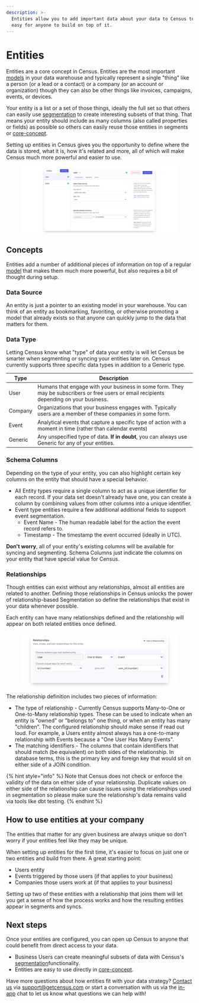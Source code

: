 ```yaml
---
description: >-
  Entities allow you to add important data about your data to Census to make it
  easy for anyone to build on top of it.
---
```


# Entities

Entities are a core concept in Census. Entities are the most important [models](models/ "mention") in your data warehouse and typically represent a single "thing" like a person (or a lead or a contact) or a company (or an account or organization) though they can also be other things like invoices, campaigns, events, or devices.&#x20;

Your entity is a list or a set of those things, ideally the full set so that others can easily use [segmentation](../segmentation/ "mention") to create interesting subsets of that thing. That means your entity should include as many columns (also called properties or fields) as possible so others can easily reuse those entities in segments or [core-concept](../core-concept/ "mention").

Setting up entities in Census gives you the opportunity to define where the data is stored, what it is, how it's related and more, all of which will make Census much more powerful and easier to use.

<figure><img src="../../.gitbook/assets/screely-1670199211607.png" alt=""><figcaption></figcaption></figure>

## Concepts

Entities add a number of additional pieces of information on top of a regular [model](models/) that makes them much more powerful, but also requires a bit of thought during setup.&#x20;

### Data Source

An entity is just a pointer to an existing model in your warehouse. You can think of an entity as bookmarking, favoriting, or otherwise promoting a model that already exists so that anyone can quickly jump to the data that matters for them.

### Data Type

Letting Census know what "type" of data your entity is will let Census be smarter when segmenting or syncing your entities later on. Census currently supports three specific data types in addition to a Generic type.

| Type    | Description                                                                                                                               |
| ------- | ----------------------------------------------------------------------------------------------------------------------------------------- |
| User    | Humans that engage with your business in some form. They may be subscribers or free users or email recipients depending on your business. |
| Company | Organizations that your business engages with. Typically users are a member of these companies in some form.                              |
| Event   | Analytical events that capture a specific type of action with a moment in time (rather than calendar events)                              |
| Generic | Any unspecified type of data.  **If in doubt**, you can always use Generic for any of your entities.                                      |

### Schema Columns

Depending on the type of your entity, you can also highlight certain key columns on the entity that should have a special behavior.&#x20;

* All Entity types require a single column to act as a unique identifier for each record. If your data set doesn't already have one, you can create a column by combining values from other columns into a unique identifier.
* Event type entities require a few additional additional fields to support event segmentation.
  * Event Name - The human readable label for the action the event record refers to.
  * Timestamp - The timestamp the event occurred (ideally in UTC).

**Don't worry**, all of your entity's existing columns will be available for syncing and segmenting. Schema Columns just indicate the columns on your entity that have special value for Census.

### Relationships

Though entities can exist without any relationships, almost all entities are related to another. Defining those relationships in Census unlocks the power of relationship-based Segmentation so define the relationships that exist in your data whenever possible.&#x20;

Each entity can have many relationships defined and the relationship will appear on both related entities once defined.&#x20;

<figure><img src="../../.gitbook/assets/screely-1670199092950.png" alt=""><figcaption></figcaption></figure>

The relationship definition includes two pieces of information:

* The type of relationship - Currently Census supports Many-to-One or One-to-Many relationship types. These can be used to indicate when an entity is "owned" or "belongs to" one thing, or when an entity has many "children". The configured relationship should make sense if read out loud. For example, a Users entity almost always has a one-to-many relationship with Events because a "One User Has Many Events".
* The matching identifiers - The columns that contain identifiers that should match (be equivalent) on both sides of the relationship. In database terms, this is the primary key and foreign key that would sit on either side of a JOIN condition.

{% hint style="info" %}
Note that Census does not check or enforce the validity of the data on either side of your relationship. Duplicate values on either side of the relationship can cause issues using the relationships used in segmentation so please make sure the relationship's data remains valid via tools like dbt testing.
{% endhint %}

## How to use entities at your company

The entities that matter for any given business are always unique so don't worry if your entities feel like they may be unique.&#x20;

When setting up entities for the first time, it's easier to focus on just one or two entities and build from there. A great starting point:

* Users entity
* Events triggered by those users (if that applies to your business)
* Companies those users work at (if that applies to your business)

Setting up two of these entities with a relationship that joins them will let you get a sense of how the process works and how the resulting entities appear in segments and syncs.

## Next steps

Once your entities are configured, you can open up Census to anyone that could benefit from direct access to your data.&#x20;

* Business Users can create meaningful subsets of data with Census's [segmentation](../segmentation/ "mention")functionality.
* Entities are easy to use directly in [core-concept](../core-concept/ "mention").

Have more questions about how entities fit with your data strategy? [Contact us](mailto:support@getcensus.com) via support@getcensus.com or start a conversation with us via the [in-app](https://app.getcensus.com) chat to let us know what questions we can help with!
